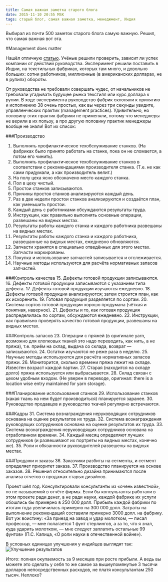 ```yaml
---
title: Самая важная заметка старого блога
date: 2015-11-10 20:55 MSK
tags: старый блог, самая важная заметка, менеджмент, Индия 
---
```


Выбирал из почти 500 заметок старого блога самую важную. Решил, что самая важная вот эта.

#Management does matter	

Нашёл отличную [статью](http://qje.oxfordjournals.org/content/128/1/1.full.pdf+html). Учёные решили проверить, зависит ли успех компании от действий руководства. Эксперимент решили поставить в Индии, на текстильных фабриках, которых там много, и довольно больших: сотни работников, миллионные (в американских долларах, не в рупиях) обороты. 

От руководства не требовали совершать чудес, от начальников не требовали угадывать будущее рынка текстиля или курс доллара к рупии. В ходе эксперимента руководство фабрик склоняли к принятию и исполнению 38 очень простых, как вы через три секунды увидите, управленческих практик (management practices). Удивительно, но половину этих практик фабрики не применяли, потому что менеджеры не верили в их пользу, а про другую половину практик менеджеры вообще не знали! Вот их список:

###Производство
1. Выполнять профилактическое техобcлуживание станков. (На фабриках было принято работать на станке, пока он не сломается, а потом его чинить).
2. Выполнять профилактическое техобcлуживание станков в соответствии с рекомендациями производителя станка. (Т.е. не как сами придумали, а как производитель велит.)
3. На полу цеха ясно обозначено место каждого станка. 
4. Пол в цеху чистый.
5. Простои станков записываются.
6. Причины простоя станков анализируются каждый день.
7. Раз в две недели простои станков анализируются и создаётся план, как уменьшить простои.
8. Каждый день с работниками обсуждаются результаты труда.
9. Инструкции, как правильно выполнять основные операции, развешаны на видных местах.
10. Результаты работы каждого станка и каждого работника развешаны на видных местах.
11. Результаты работы каждого станка и каждого работника, развешанные на видных местах, ежедневно обновляются.
12. Запчасти хранятся в специально отведённых для этого местах. Запчасти маркированы.
13. Покупка и использование запчастей записывается и отслеживается.
14. Научные методы используются для расчёта нормативных запасов запчастей.

###Контроль качества
15. Дефекты готовой продукции записываются.
16. Дефекты готовой продукции записываются с указанием типа дефекта.
17. Дефекты готовой продукции изучаются ежедневно.
18. Дефекты готовой продукции анализируются; затем строится план, как их искоренить.
19. Готовая продукция разделяется по сортам.
20. Система сортов готовой продукции хорошо продумана (чёткая и понятная, наверное).
21. Дефекты и то, как готовая продукция распределилась по сортам, обсуждаются ежедневно.
22. Инструкции, как правильно проверять качество готовой продукции, развешаны на видных местах.

###Контроль запасов
23. Операции с пряжей (в оригинале yarn, возможно для хлопковых тканей это надо переводить, как нить, а не пряжа), т.е. приём на склад, выдача со склада, возврат — записываются.
24. Остатки изучаются не реже раза в неделю.
25. Научные методы используются для расчёта нормативных запасов пряжи.
26. Мониторится, сколько времени пряжа лежит на складе. Известен возраст каждой партии. 
27. Старая (находится на складе долго) пряжа используется или выбрасывается.
28. Склад связан с цехом удобным входом. (Не уверен в переводе, оригинал: there is a location wise entry maintained for yarn storage). 

###Планирование использования станков
29. Использование станков (какая ткань на нем будет производиться) планируется заранее.
30. Руководство продавцов и руководство ткачей регулярно встречаются.

###Кадры
31. Система вознаграждения неруководящих сотрудников основана на оценке результатов их труда. 
32. Система вознаграждения руководящих сотрудников основана на оценке результатов их труда.
33. Система вознаграждения неруководящих сотрудников основана на отработанном времени.
34. Каждый месяц определяют лучших сотрудников (и развешивают их портреты на видных местах, конечно же).
35. Роли и обязанности руководителей развешены на видных местах.

###Продажи и заказы
36. Заказчики разбиты на сегменты, и сегмент определяет приоритет заказа.
37. Производство планируется на основе заказов. 
38. Решения относительно дизайна принимаются после анализа отчетов о продажах старых дизайнов.

Проект шёл год. Консультировали консультанты из «очень известной», но не называемой в отчёте фирмы. Если бы консультанты работали в этом проекте ради денег, а не ради науки, каждой фабрике их услуги обошлись бы примерно в 250 000 долл. Прибыль каждой фабрики по итогам года увеличилась примерно на 300 000 долл. Затраты на выполнение рекомендаций составили примерно 3000 долл. на фабрику. Вот уж воистину: «За приезд на завод и удар молотком, — писал профессор, — мне полагается 1 фунт стерлингов, а за то, что я знал, куда ударить молотком, — мне следует заплатить остальные 99 фунтов» (П.С. Капица, «О роли науки в отечественной войне»). 

В условных единицах улучшения у индийцев выглядят так: 
![Улучшение результатов](dmm.jpg)

Итого: полная окупаемость за 9 месяцев при росте прибыли. А ведь вы можете это сделать у себя то же самое за вышеупомянутые 3 тысячи долларов непосредственных расходов, не платя консультантам 250 тысяч. Неплохо?
